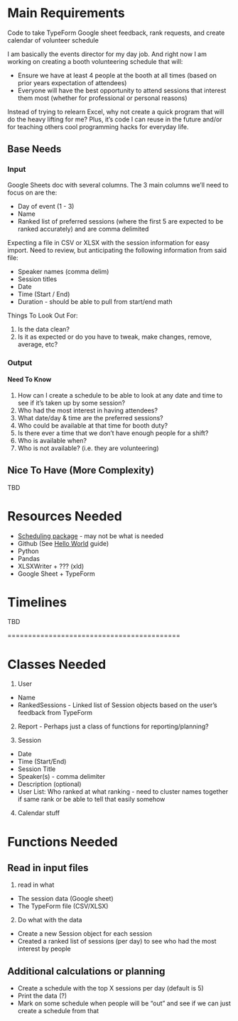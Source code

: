# Main Requirements
Code to take TypeForm Google sheet feedback, rank requests, and create calendar of volunteer schedule

I am basically the events director for my day job. And right now I am working on creating a booth volunteering schedule that will:

- Ensure we have at least 4 people at the booth at all times (based on prior years expectation of attendees)
- Everyone will have the best opportunity to attend sessions that interest them most (whether for professional or personal reasons)

Instead of trying to relearn Excel, why not create a quick program that will do the heavy lifting for me? Plus, it’s code I can reuse in the future and/or for teaching others cool programming hacks for everyday life.


## Base Needs

### Input

Google Sheets doc with several columns. The 3 main columns we’ll need to focus on are the:

- Day of event (1 - 3)
- Name
- Ranked list of preferred sessions (where the first 5 are expected to be ranked accurately) and are comma delimited

Expecting a file in CSV or XLSX with the session information for easy import. Need to review, but anticipating the following information from said file:

- Speaker names (comma delim)
- Session titles
- Date
- Time (Start / End)
- Duration - should be able to pull from start/end math

Things To Look Out For:
1. Is the data clean?
2. Is it as expected or do you have to tweak, make changes, remove, average, etc?

### Output

#### Need To Know
1. How can I create a schedule to be able to look at any date and time to see if it’s taken up by some session?
2. Who had the most interest in having attendees?
3. What date/day & time are the preferred sessions?
4. Who could be available at that time for booth duty?
5. Is there ever a time that we don’t have enough people for a shift?
6. Who is available when?
7. Who is not available? (i.e. they are volunteering)

## Nice To Have (More Complexity)

TBD

# Resources Needed

- [Scheduling package](https://www.freecodecamp.org/news/introducing-timeboard-a-python-business-calendar-package-a2335898c697/) - may not be what is needed
- Github (See [Hello World](https://guides.github.com/activities/hello-world/) guide)
- Python
- Pandas
- XLSXWriter + ??? (xld)
- Google Sheet + TypeForm

# Timelines

TBD

==========================================

# Classes Needed

1. User
- Name
- RankedSessions - Linked list of Session objects based on the user’s feedback from TypeForm

2. Report - Perhaps just a class of functions for reporting/planning?

3. Session
- Date
- Time (Start/End)
- Session Title
- Speaker(s) - comma delimiter
- Description (optional)
- User List:  Who ranked at what ranking - need to cluster names together if same rank or be able to tell that easily somehow

4. Calendar stuff

# Functions Needed

## Read in input files

1. read in what
- The session data (Google sheet)
- The TypeForm file (CSV/XLSX)
 
2. Do what with the data
- Create a new Session object for each session
- Created a ranked list of sessions (per day) to see who had the most interest by people

## Additional calculations or planning

- Create a schedule with the top X sessions per day (default is 5)
- Print the data (?)
- Mark on some schedule when people will be “out” and see if we can just create a schedule from that
